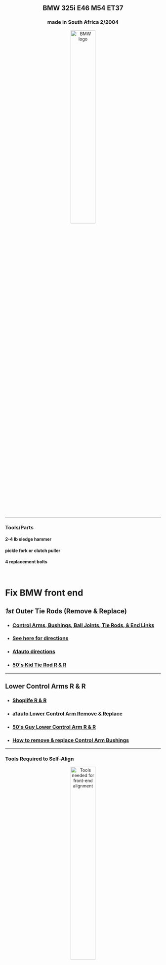 <h2 align="center">BMW 325i E46 M54 ET37</h2>
<!------------------------------------------------------------------------------------------------>
<!--------------------------------- readme.md of BMW.bauska.org ---------------------------------->
<!------------------------------------------------------------------------------------------------>
<h3 align="center">made in South Africa 2/2004</h3>

<!----------->
<!------------------------------------------------------------------------------------------------>
<!------------------------------------------ bmw logo -------------------------------------------->
<!------------------------------------------------------------------------------------------------>
<p align="center" width="100%">
<img src="/images/bmw-1.png?raw=true"
   alt="BMW logo"
   width="40%" />
</p>

<hr/>
<h3>Tools/Parts</h3>
<h4>2-4 lb sledge hammer</h4>
<h4>pickle fork or clutch puller</h4>
<h4>4 replacement bolts</h4>
<br/>
<!------------------------------------------------------------------------------------------------>
<h1>Fix BMW front end</h1>

<h2><b><i>1st</i></b> Outer Tie Rods (Remove & Replace)</h2>
<ul>
  <li><h3><a href="https://www.youtube.com/watch?v=usfbSLE_1aI&t=726s">Control Arms, Bushings, Ball Joints, Tie Rods, & End Links</a></h3></li>
  <li><h3><a href="https://www.youtube.com/watch?v=75Qt_O5x2M0">See here for directions</a></h3></li>
  <li><h3><a href="https://www.youtube.com/watch?v=faKhwzbO6H4">A1auto directions</a></h3></li>
  <li><h3><a href="https://www.youtube.com/watch?v=75Qt_O5x2M0">50's Kid Tie Rod R & R</a></h3></li>
</ul>
<hr />
<h2>Lower Control Arms R & R</h2>
<ul>
    <li><h3><a href="https://www.youtube.com/watch?v=e5xaIwkA_oE">Shoplife R & R</a></h4></li>
    <li><h3><a href="https://www.youtube.com/watch?v=5olCf8zpad4">a1auto Lower Control Arm Remove & Replace</a></h3></li>
    <li><h3><a href="https://www.youtube.com/watch?v=aR4UPFbjgnI">50's Guy Lower Control Arm R & R</a></h3></li>
    <li><h3><a href="https://www.youtube.com/watch?v=iQhQu1ZrTno">How to remove & replace Control Arm Bushings</a></h3></li>
</ul>
<hr />

<h3>Tools Required to Self-Align</h3>
<!------------------------------------------------------------------------------------------------>
<!-------------------------------- tools for front-end alignment --------------------------------->
<!------------------------------------------------------------------------------------------------>
<p align="center" width="100%">
<img src="/images/2004 bmw front end alignment supplies tools needed.png"
   alt="Tools needed for front-end alignment"
   width="40%" />
</p>

<hr />
<!------------------------------------------------------------------------------------------------>
<h3>Ford Fusion</h3>
<h4><b>Change oil</b></h4>

<hr />


<!----------->
---

[**Jump to TOC**](#bmw-toc)  

https://github.com/bbauska/bmw-blog.git

<h2><a name="bmw-toc">Table of Contents</h2>

 1.  [BMW Components {anatomy}](#bmw-anatomy)
 2.  [Intake & Exhaust Camshaft Position Sensors](#bmw-cam-sensor)
 3.  [Parts & Tools Needed](#bmw-parts)
 4.  [BMW Engine](#11-engine)
 5.  [Engine Electrical](#12-engine-elec)
 6.  [CCV](#bmw-ccv)
 7.  [Fuel Preparation System](#13-fuel-preparation)
 8.  [Fuel System](#16-fuel-supply)
 9.  [Radiator](#17-radiator)
10.  [Exhaust System](#18-exhaust)
11.  [Clutch](#21-clutch)
12.  [Engine & Transmission Suspension](#22-eng-tran-suspension)
13.  [Manual Transmission](#23-manual-transmission)
14.  [Automatic Transmission](#24-automatic-transmission)
15.  [Gearshift](#25-gearshift)
16.  [Drive Shaft](#26-drive-shaft)

<h1> 17.  <a href="#31-front-axle">Front Axle/Wishbone Suspension</a></h1>
 
18.  [Steering](#32-steering)
19.  [Rear Axle](#33-rear-axle)
20.  [Brakes](#34-brakes)
21.  [Pedals](#35-pedals)
22.  [Wheels](#36-wheels)
23.  [Body Work](#41-bodywork)
24.  [Vehicle Trim](#51-vehicle-trim)
25.  [Seats](#52-seats)
26.  [Sliding Roof/Folding Top](#54-sliding-roof)
27.  [Vehicle Electrical System](#61-vehicle-electrical)
28.  [Instruments](#62-instruments)
29.  [Lighting](#63-lighting)
30.  [Heater and Air Conditioning](#64-heater-air)
31.  [Individual Equipment](#91-ind-equipment)

<h2>External links</h2>

<div align="right">
   <b><a href="#bmw-toc">↥ Back To Top</a></b>
</div>

<h2>More work to do or done:</h2>

<h2><a name="bmw-anatomy">BMW Anatomy</h2>
<!------------------------------------------------------------------------------------------------>
<!----------------------------------------- bmw anatomy ------------------------------------------>
<!------------------------------------------------------------------------------------------------>
<p align="center" width="100%">
<img src="/images/00%20anatomy.png?raw=true"
   width="85%"
   alt="BMW Anatomy" />
</p>

<div align="right">
   <b><a href="#bmw-toc">↥ Back To Top</a></b>
</div>

<!------------------------------------------------------------------------------------------------>
<!----------------------------------------- bmw camshaft sensor ---------------------------------->
<!------------------------------------------------------------------------------------------------>
<p align="center" width="100%">
<img src="/images/00%20anatomy.png?raw=true"
   width="85%"
   alt="BMW Camshaft" />
</p>

<h2><a name="bmw-cam-sensor">BMW Camshaft (Intake & Exhaust) Sensors</h2>

<div align="right">
   <b><a href="#bmw-toc">↥ Back To Top</a></b>
</div>

[How to Replace Front Suspension (video)](#bmw-front-suspension)
<!------------------------------------------------------------------------------------------------>
<!----------------------------------------- bmw camshaft ----------------------------------------->
<!------------------------------------------------------------------------------------------------>

[Sun/Moon Roof {remove & repair}](#bmw-sunroof)

*   [Shade Clip Remove & Repair](#bmw-sunroof-shade-clip)
*   [More Sun/Moon Roof](#bmw-sunroof-etc)

[Replacing Fluids {Tran/Axle/Engine/Steering/Cooling System}](#bmw-fluids)
<!------------------------------------------------------------------------------------------------>
<!-------------------------------------- replacing fluids ---------------------------------------->
<!------------------------------------------------------------------------------------------------>
[Expert Tips, Tricks, & Techniques](#bmw-expert)
<!------------------------------------------------------------------------------------------------>
<!----------------------------------------- wheelhouse ----------------------------------------->
<!------------------------------------------------------------------------------------------------>
[Wheelhouse](#wheelhouse)
<!------------------------------------------------------------------------------------------------>
<!----------------------------------------- disa valve ----------------------------------------->
<!------------------------------------------------------------------------------------------------>
[DISA Valve](#disa)
<!------------------------------------------------------------------------------------------------>
<!----------------------------------------- parts & tools ---------------------------------------->
<!------------------------------------------------------------------------------------------------>

<div align="right">
   <b><a href="#bmw-toc">↥ Back To Top</a></b>
</div>

<h2><a name="bmw-parts">Parts & Tools</h2>

[Parts & Tools](#bmw-parts)
<!------------------------------------------------------------------------------------------------>
<!----------------------------------------- bmw engine ------------------------------------------->
<!------------------------------------------------------------------------------------------------>

<div align="right">
   <b><a href="#bmw-toc">↥ Back To Top</a></b>
</div>

<h2>BMW Engine</h2>
<!------------------------------------------------------------------------------------------------>
<!----------------------------------------- bmw engine ----------------------------------------->
<!------------------------------------------------------------------------------------------------>

<h2><a name="11-engine">BMW Engine</h2>
![BMW Engine](/images/11-engine/bmw%20engine%20m54.png?raw=true)

<div align="right">
   <b><a href="#bmw-toc">↥ Back To Top</a></b>
</div>

<h2>Sun/Moon Roof (R & R)</h2>
<!------------------------------------------------------------------------------------------------>
<!----------------------------------------- sun/moon roof ---------------------------------------->
<!------------------------------------------------------------------------------------------------>

<h2><a name="bmw-sunroof">Sun/Moon Roof Remove & Repair</h2>

<h2><a name="bmw-sunroof-shade-clip">Shade Clip Remove & Repair</h2>
<h2><a name="bmw-sunroof-etc">More Sun/Moon Roof</h2>

<div align="right">
   <b><a href="#bmw-toc">↥ Back To Top</a></b>
</div>

<h3>Front Axle Support / Wishbone</h3>
<!------------------------------------------------------------------------------------------------>
<!--------------------------------- 17. front axle/wishbone suspensio -------------------------------->
<!------------------------------------------------------------------------------------------------>
<h3><a name="31-front-axle">Front Axle/Suspension</h3>
 
<p>Front Suspension w/parts list <a href="https://www.realoem.com/bmw/enUS/showparts?id=ET37-USA-02-2004-E46-BMW-325i&diagId=31_0600">click here</a></p>
<p align="center" width="100%">
<img src="/images/31-front-axle/31.05%20Suspension%20Wishbone.png?raw=true"
   alt="Front Axle"
   width="85%" />
</p>
&nbsp;
&nbsp;
<br/>

<p>OEM Front Suspension w/parts list <a href="https://www.estore-central.com/bmw-parts-catalog/E46-325i-M54/Sedan/Front-Axle/Front-Axle-Support-Wishbone-2/">click here</a></p>

<div align="right">
   <b><a href="#bmw-toc">↥ Back To Top</a></b>
</div>

<p>Front Axle Stabilizer Bar <a href="https://www.estore-central.com/bmw-parts-catalog/E46-325i-M54/Sedan/Front-Axle/Stabilizer-Front/">Click here</a></p>
 
<h4>Parts is parts</h4>

<h4>Control arms and bushings, ball joints, tie rods, and stabilizer end links for a more complete front suspension rebuild</h4>
<hr>
<!------------------------------------------------------------------------------------------------>
<!-------------------------------------- wishbone suspension ------------------------------------->
<!------------------------------------------------------------------------------------------------>
<p align="center" width="100%">
<img src="/images/31-front-axle/31.05%20Suspension%20Wishbone.png?raw=true"
   alt="Front Axle"
   width="50%" />
</p>
<div align="right">
   <b><a href="#bmw-toc">↥ Back To Top</a></b>
</div>

<h3>Expansion Tank / Radiator</h3>
<!------------------------------------------------------------------------------------------------>
<!-------------------------------------- bmw expansion tank -------------------------------------->
<!------------------------------------------------------------------------------------------------>
 
![image](https://github.com/bbauska/BMW-Blog/blob/main/images/17-radiator/05-radiator/17.05%20Expansion%20Tank%20-%20Standard%20Transmission.png?raw=true)

<div align="right">
   <b><a href="#bmw-toc">↥ Back To Top</a></b>
</div>

<!--- ---------------------------------------------------------------------------- -->
<!--- --------------- 17-radiator - cooling system water hoses ------------------- -->
<!--- ---------------------------------------------------------------------------- -->
<h3>Front body bracket (left & right)</h3>

![image](https://github.com/bbauska/BMW-Blog/blob/main/images/41-bodywork/10-front-body/41.10%20Front%20Body%20Bracket%20Left.png?raw=true)
![image](https://github.com/bbauska/BMW-Blog/blob/main/images/41-bodywork/10-front-body/41.10%20Front%20Body%20Bracket%20Right.png?raw=true)

<div align="right">
   <b><a href="#bmw-toc">↥ Back To Top</a></b>
</div>

<!----------------------------------------------------------------------------------->
<!-------------------- cooling system - radiator & water hoses ---------------------->
<!----------------------------------------------------------------------------------->
<h2><a name="17-radiator">Cooling System</h2>

<div align="right">
   <b><a href="#bmw-toc">↥ Back To Top</a></b>
</div>

[![Cooling System Water Hoses](https://github.com/bbauska/BMW-Blog/blob/main/images/17-radiator/30-cooling-system-hoses/17.30%20Cooling%20System%20Water%20Hoses.png?raw=true)]
[![Cooling System Water Hoses Parts List](https://github.com/bbauska/BMW-Blog/blob/main/images/17-radiator/30-cooling-system-hoses/17.30%20Cooling%20System%20Water%20Hoses-parts-list.png?raw=true)]

<!--- -------------------------------------------------------------- -->
<!--- --------------------- rear wheelhouse ------------------------ -->
<!--- -------------------------------------------------------------- -->
<h2>Rear Wheelhouse</h2>

<h2><a name="rear-wheelhouse">Rear Wheelhouse</h2>

![image](https://github.com/bbauska/BMW-Blog/blob/main/images/00%20anatomy.png?raw=true)

<!--- -------------------------------------------------------------- -->
<!--- ----------------------- Microfilter -------------------------- -->
<!--- -------------------------------------------------------------- -->
<h2>Microfilter</h2>

[**`^        back to top        ^`**](#)

<!--- -------------------------------------------------------------- -->
<!--- ----------------------             --------------------------- -->
<!--- -------------------------------------------------------------- -->
<h2>Fuel Tank Attaching Parts</h2>
<h2><a name="13-fuel-preparation">Fuel Tank Attaching Parts</h2>

![Fuel tank attaching parts](https://github.com/bbauska/BMW-Blog/blob/main/images/16-fuel-supply/05-fuel-tank/16.05%20Fuel%20Tank%20Attaching%20Parts.png?raw=true)

<div align="right">
   <b><a href="#bmw-toc">↥ Back To Top</a></b>
</div>

<!--- -------------------------------------------------------------- -->
<!--- ----------------------             --------------------------- -->
<!--- -------------------------------------------------------------- -->

<div align="right">
   <b><a href="#bmw-toc">↥ Back To Top</a></b>
</div>

<!--- -------------------------------------------------------------- -->
<!--- ---------------- suspension remove & replace ----------------- -->
<!--- -------------------------------------------------------------- -->
<h2>BMW Suspension Replace</h2>

<h4="bmw-front-suspension">BMW Suspension Replace

https://youtu.be/ytN-tYiS9HE
<p>
How to remove and replace your steering tie rod(s) and lower control arm(s) in an e46 BMW Sport. See my note below on sourcing your parts.  If your BMW's front end is clunking when you hit the brakes or your car  wanders on uneven pavement, it's usually your lower control arm ball joints (built into the lower control arm) or your control arm bushing.  Under normal driving conditions you should replace the lower control arm bushing every 60k miles and the entire control arm and bushing as a set every 120k miles. I also replace the steering tie rods because you are already in the area and it provides better clearance to remove the lower control arms. Check your tires because if your front suspension has degraded, you probably are experiencing uneven wear in the tires.  Always wear safety glasses or goggles and gloves for protection. Always get a proper alignment soon after this procedure. Note that the BMW front suspension is a rather complicated design, if you have higher mileage on your car it's best to rebuild the entire front end instead of piecemealing the replacement parts as another part may be worn or near its life expectancy and you may chase a problem for many miles.  This is where ownership costs rise in European vehicles.
</p>
<p>
After hearing from other BMW owners, the part brand recommended would NOT be Deutche Parts, but Lemforder, Meyle, Febi, and maybe Karlyn.  The Lemforder and Meyle are more OEM related and have proven to be superior steering/suspension hardware in the aftermarket world.  These parts were eventually changed out (again) due to poor quality and I replaced with OEM dealer parts and they've held up quite well (over 50k miles) and working great.  It's always good to change out the control arm bushings (pivot ones towards the back) at least every 50-60k miles to keep things tight.  Use this video just for procedure purposes, buy the best parts you can afford.
</p>
<div align="right">
   <b><a href="#bmw-toc">↥ Back To Top</a></b>
</div>

<!--------------------------------------------------------------------->  
<!---------------------------- master key ----------------------------->  
<!--------------------------------------------------------------------->  
## Master Key

<div align="right">
   <b><a href="#bmw-toc">↥ Back To Top</a></b>
</div>

<!--------------------------------------------------------------------->  
<!------------------------- front side panel -------------------------->  
<!--------------------------------------------------------------------->  
<h2>Front Side Panel</h2>

<div align="right">
   <b><a href="#bmw-toc">↥ Back To Top</a></b>
</div>
<!--------------------------------------------------------------------->  
<!-------------------------- front wheelhouse ------------------------->  
<!--------------------------------------------------------------------->  
<h2>Front Wheelhouse</h2>

<div align="right">
   <b><a href="#bmw-toc">↥ Back To Top</a></b>
</div>
<!--------------------------------------------------------------------->    
<!------------------------- rear wheelhouse --------------------------->    
<!--------------------------------------------------------------------->    
<h2>Service history for 2004 bmw 325i e46 with m54 v6</h2>

<div align="right">
   <b><a href="#bmw-toc">↥ Back To Top</a></b>
</div>
<!--------------------------------------------------------------------->    
<!----------------------- Exterior Trim & Grill ----------------------->  
<!--------------------------------------------------------------------->  
<h2>Exterior Trim & Grill</h2>

<div align="right">
   <b><a href="#bmw-toc">↥ Back To Top</a></b>
</div>
<!--- -------------------------------------------------------------- -->
<!--- ---------------------- External Links------------------------- -->
<!--- -------------------------------------------------------------- -->
<h2>External links</h2>

<div align="right">
   <b><a href="#bmw-toc">↥ Back To Top</a></b>
</div>
<!--- -------------------------------------------------------------- -->
<!--- -------------------- Awesome Big Data ------------------------ -->
<!--- -------------------------------------------------------------- -->

- [Awesome Big Data](https://github.com/onurakpolat/awesome-bigdata) - Curated list of awesome big data frameworks, resources and other awesomeness.

[**`^        back to top        ^`**](#)
<div align="right">
   <b><a href="#bmw-toc">↥ Back To Top</a></b>
</div>
